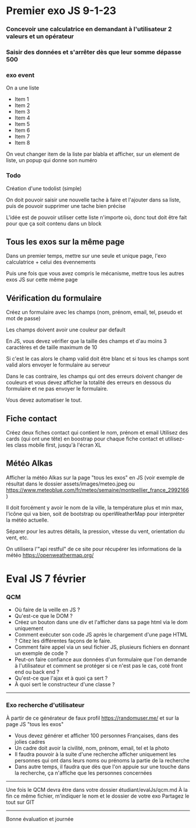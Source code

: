 # Premier exo JS 9-1-23

### Concevoir une calculatrice en demandant à l'utilisateur 2 valeurs et un opérateur

### Saisir des données et s'arrêter dès que leur somme dépasse 500

### exo event
On a une liste 
<ul id="ulListOne">
    <li>Item 1</li>
    <li>Item 2</li>
    <li>Item 3</li>
    <li>Item 4</li>
    <li>Item 5</li>
    <li>Item 6</li>
    <li>Item 7</li>
    <li>Item 8</li>
</ul>

On veut changer item de la liste par blabla et afficher, sur un element de liste, un popup qui donne son numéro 


### Todo
Création d'une todolist (simple)

On doit pouvoir saisir une nouvelle tache à faire et l'ajouter dans sa liste, puis de pouvoir supprimer une tache bien précise

L'idée est de pouvoir utiliser cette liste n'importe où, donc tout doit être fait pour que ça soit contenu dans un block


## Tous les exos sur la même page
Dans un premier temps, mettre sur une seule et unique page, l'exo calculatrice + celui des évennements 

Puis une fois que vous avez compris le mécanisme, mettre tous les autres exos JS sur cette même page

## Vérification du formulaire
Créez un formulaire avec les champs
(nom, prénom, email, tel, pseudo et mot de passe)

Les champs doivent avoir une couleur par default

En JS, vous devez vérifier que la taille des champs et d'au moins 3 caractères et de taille maximum de 10

Si c'est le cas alors le champ valid doit être blanc et si tous les champs sont valid alors envoyer le formulaire au serveur

Dans le cas contraire, les champs qui ont des erreurs doivent changer de couleurs et vous devez afficher la totalité des erreurs en dessous du formulaire et ne pas envoyer le formulaire.

Vous devez automatiser le tout.

## Fiche contact
Créez deux fiches contact qui contient le nom, prénom et email
Utilisez des cards (qui ont une tête) en boostrap pour chaque fiche contact et utilisez-les class mobile first, jusqu'à l'écran XL

## Météo Alkas
Afficher la météo Alkas sur la page "tous les exos" en JS (voir exemple de résultat dans le dossier assets/images/meteo.jpeg ou https://www.meteoblue.com/fr/meteo/semaine/montpellier_france_2992166)

Il doit forcément y avoir le nom de la ville, la température plus et min max, l'icône qui va bien, soit de bootstrap ou openWeatherMap pour interpréter la météo actuelle.

Séparer pour les autres détails, la pression, vitesse du vent, orientation du vent, etc.

On utilisera l'"api restful" de ce site pour récupérer les informations de la météo https://openweathermap.org/

# Eval JS 7 février 
### QCM 
* Où faire de la veille en JS ?
* Qu'est-ce que le DOM ?
* Créez un bouton dans une div et l'afficher dans sa page html via le dom uniquement
* Comment exécuter son code JS après le chargement d'une page HTML ? Citez les différentes façons de le faire.
* Comment faire appel via un seul fichier JS, plusieurs fichiers en donnant un exemple de code ?
* Peut-on faire confiance aux données d'un formulaire que l'on demande à l'utilisateur et comment se protéger si ce n'est pas le cas, coté front end ou back end ?
* Qu'est-ce que l'ajax et à quoi ça sert ?
* À quoi sert le constructeur d'une classe ?

---
### Exo recherche d'utilisateur
À partir de ce générateur de faux profil https://randomuser.me/ et sur la page JS "tous les exos"

- Vous devez générer et afficher 100 personnes Françaises, dans des jolies cadres
- Un cadre doit avoir la civilité, nom, prénom, email, tel et la photo
- Il faudra pouvoir à la suite d'une recherche afficher uniquement les personnes qui ont dans leurs noms ou prénoms la partie de la recherche
- Dans autre temps, il faudra que dès que l'on appuie sur une touche dans la recherche, ça n'affiche que les personnes concernées

---
Une fois le QCM devra être dans votre dossier étudiant/evalJs/qcm.md 
À la fin ce même fichier, m'indiquer le nom et le dossier de votre exo
Partagez le tout sur GIT

--- 
Bonne évaluation et journée 




